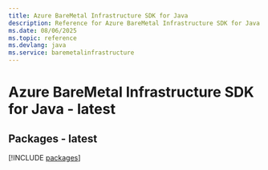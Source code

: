```yaml
---
title: Azure BareMetal Infrastructure SDK for Java
description: Reference for Azure BareMetal Infrastructure SDK for Java
ms.date: 08/06/2025
ms.topic: reference
ms.devlang: java
ms.service: baremetalinfrastructure
---
```

# Azure BareMetal Infrastructure SDK for Java - latest
## Packages - latest
[!INCLUDE [packages](baremetal-infrastructure-index.md)]
